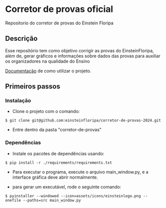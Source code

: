 # Corretor de provas oficial 

Repositorio do corretor de provas do Einstein Floripa

## Descrição

Esse repositório tem como objetivo corrigir as provas do EinsteinFloripa, além de, gerar gráficos e informações sobre dados das provas
para auxiliar os organizadores na qualidade do Ensino

[Documentação](https://docs.google.com/document/d/1mI35ySDHd7H55XcEsuavb23hBNMRAuuJiFJMtd-sevg/edit?usp=sharing) de como utilizar o projeto.

## Primeiros passos
### Instalação

* Clone o projeto com o comando:
```shell
$ git clone git@github.com:einsteinfloripa/corretor-de-provas-2024.git
``` 

* Entre dentro da pasta "corretor-de-provas"

### Dependências

* Instale os pacotes de dependências usando:
```shell
$ pip install -r ./requirements/requirements.txt
```


* Para executar o programa, execute o arquivo main_window.py, e a interface gráfica deve abrir normalmente.

* para gerar um executável, rode o seguinte comando:
```shell
$ pyinstaller --windowed --icon=assets/icons/einsteinlogo.png --onefile --paths=src main_window.py
```

